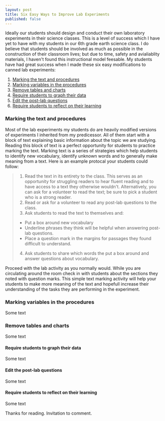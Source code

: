 ```yaml
---
layout: post
title: Six Easy Ways to Improve Lab Experiments
published: false
---
```


Ideally our students should design and conduct their own laboratory experiments in their science classes. This is a level of success which I have yet to have with my students in our 6th grade earth science class. I do believe that students should be involved as much as possible in the construction of their classroom lives; but due to time, safety and avialiablity materials, I haven't found this instructional model feesable. My students have had great success when I made these six easy modifications to canned lab experiments:

1. [Marking the text and procedures](#mark_the_text)
2. [Marking variables in the procedures](#procedures)
3. [Remove tables and charts](#remove_tables)  
4. [Require students to graph their data](#graph_data)   
5. [Edit the post-lab questions](#edit_questions)   
6. [Require students to reflect on their learning](#reflect)   

### <a id="mark_the_text"></a>Marking the text and procedures
Most of the lab experiments my students do are heavily modified versions of experiments I inherited from my predicessor. All of them start with a block of text explaining basic information about the topic we are studying. Reading this block of text is a perfect opportunity for students to practice marking the text. Marking text is a series of strategies which help students to identify new vocabulary, identify unknown words and to generally make meaning from a text. Here is an example protocal your students could follow:

>1. Read the text in its entirety to the class. This serves as an opportunity for struggling readers to hear fluent reading and to have access to a text they otherwise wouldn't. Alternatively, you can ask for a volunteer to read the text; be sure to pick a student who is a strong reader.
>2. Read or ask for a volunteer to read any post-lab questions to the class.
>3. Ask students to read the text to themselves and:
>   - Put a box around new vocabulary
>   - Underline phrases they think will be helpful when answering post-lab questions.
>   - Place a question mark in the margins for passages they found difficult to understand.
>4. Ask students to share which words the put a box around and answer questions about vocabulary.

Proceed with the lab activity as you normally would. While you are circulating around the room check in with students about the sections they noted with question marks. This simple text marking activity will help your students to make more meaning of the text and hopefull increase their understanding of the tasks they are performing in the experiment.

### <a id="procedures"></a>Marking variables in the procedures
Some text

### <a id="remove_tables"></a>Remove tables and charts
Some text

#### <a id="graph_data"></a>Require students to graph their data
Some text

#### <a id="edit_questions"></a>Edit the post-lab questions
Some text

#### <a id="reflect"></a>Require students to reflect on their learning
Some text

Thanks for reading. Invitation to comment.
